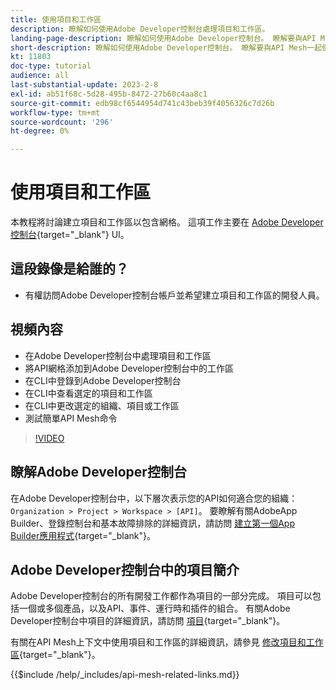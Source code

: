 ```yaml
---
title: 使用項目和工作區
description: 瞭解如何使用Adobe Developer控制台處理項目和工作區。
landing-page-description: 瞭解如何使用Adobe Developer控制台。 瞭解要與API Mesh一起使用的項目和工作區。
short-description: 瞭解如何使用Adobe Developer控制台。 瞭解要與API Mesh一起使用的項目和工作區。
kt: 11803
doc-type: tutorial
audience: all
last-substantial-update: 2023-2-8
exl-id: ab51f68c-5d28-495b-8472-27b60c4aa8c1
source-git-commit: edb98cf6544954d741c43beb39f4056326c7d26b
workflow-type: tm+mt
source-wordcount: '296'
ht-degree: 0%

---
```


# 使用項目和工作區

本教程將討論建立項目和工作區以包含網格。 這項工作主要在 [Adobe Developer控制台](https://developer.adobe.com/console){target="_blank"} UI。

## 這段錄像是給誰的？

* 有權訪問Adobe Developer控制台帳戶並希望建立項目和工作區的開發人員。

## 視頻內容

* 在Adobe Developer控制台中處理項目和工作區
* 將API網格添加到Adobe Developer控制台中的工作區
* 在CLI中登錄到Adobe Developer控制台
* 在CLI中查看選定的項目和工作區
* 在CLI中更改選定的組織、項目或工作區
* 測試簡單API Mesh命令

>[!VIDEO](https://video.tv.adobe.com/v/3414123?quality=12&learn=on)

## 瞭解Adobe Developer控制台

在Adobe Developer控制台中，以下層次表示您的API如何適合您的組織： `Organization > Project > Workspace > [API]`。 要瞭解有關AdobeApp Builder、登錄控制台和基本故障排除的詳細資訊，請訪問 [建立第一個App Builder應用程式](https://developer.adobe.com/app-builder/docs/getting_started/first_app/){target="_blank"}。

## Adobe Developer控制台中的項目簡介

Adobe Developer控制台的所有開發工作都作為項目的一部分完成。 項目可以包括一個或多個產品，以及API、事件、運行時和插件的組合。 有關Adobe Developer控制台中項目的詳細資訊，請訪問 [項目](https://developer.adobe.com/developer-console/docs/guides/projects/){target="_blank"}。

有關在API Mesh上下文中使用項目和工作區的詳細資訊，請參見 [修改項目和工作區](https://developer.adobe.com/graphql-mesh-gateway/gateway/create-mesh/#modify-projects-and-workspaces){target="_blank"}。

{{$include /help/_includes/api-mesh-related-links.md}}
